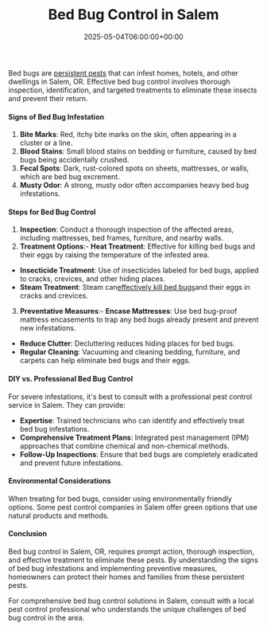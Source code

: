 ﻿---
layout: post
title: Bed Bug Control in Salem
date: '2025-05-04T06:00:00+00:00'
categories:
- Bed Bugs
- Guide
- Salem
tags: []
slug: /bed-bug-control-in-salem/
lastmod: 2025-05-07T12:21:23+03:00
---

Bed bugs are
[persistent pests](https://pestpolicy.com/what-causes-bed-bugs/)
that can infest homes, hotels, and other dwellings in Salem, OR. Effective bed bug control involves thorough inspection, identification, and targeted treatments to eliminate these insects and prevent their return.
#### Signs of Bed Bug Infestation
1. **Bite Marks**: Red, itchy bite marks on the skin, often appearing in a cluster or a line.
2. **Blood Stains**: Small blood stains on bedding or furniture, caused by bed bugs being accidentally crushed.
3. **Fecal Spots**: Dark, rust-colored spots on sheets, mattresses, or walls, which are bed bug excrement.
4. **Musty Odor**: A strong, musty odor often accompanies heavy bed bug infestations.
#### Steps for Bed Bug Control
1. **Inspection**: Conduct a thorough inspection of the affected areas, including mattresses, bed frames, furniture, and nearby walls.
2. **Treatment Options**:- **Heat Treatment**: Effective for killing bed bugs and their eggs by raising the temperature of the infested area.
- **Insecticide Treatment**: Use of insecticides labeled for bed bugs, applied to cracks, crevices, and other hiding places.
- **Steam Treatment**: Steam can[effectively kill bed bugs](https://pestpolicy.com/best-bed-bug-steamer/)and their eggs in cracks and crevices.
3. **Preventative Measures**:- **Encase Mattresses**: Use bed bug-proof mattress encasements to trap any bed bugs already present and prevent new infestations.
- **Reduce Clutter**: Decluttering reduces hiding places for bed bugs.
- **Regular Cleaning**: Vacuuming and cleaning bedding, furniture, and carpets can help eliminate bed bugs and their eggs.
#### DIY vs. Professional Bed Bug Control
For severe infestations, it's best to consult with a professional pest control service in Salem. They can provide:
- **Expertise**: Trained technicians who can identify and effectively treat bed bug infestations.
- **Comprehensive Treatment Plans**: Integrated pest management (IPM) approaches that combine chemical and non-chemical methods.
- **Follow-Up Inspections**: Ensure that bed bugs are completely eradicated and prevent future infestations.
#### Environmental Considerations
When treating for bed bugs, consider using environmentally friendly options. Some pest control companies in Salem offer green options that use natural products and methods.
#### Conclusion
Bed bug control in Salem, OR, requires prompt action, thorough inspection, and effective treatment to eliminate these pests. By understanding the signs of bed bug infestations and implementing preventive measures, homeowners can protect their homes and families from these persistent pests.

For comprehensive bed bug control solutions in Salem, consult with a local pest control professional who understands the unique challenges of bed bug control in the area.